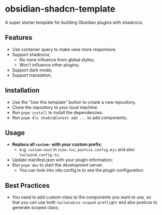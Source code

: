 # obsidian-shadcn-template

A super starter template for building Obsidian plugins with shadcn/ui.

## Features

- Use container query to make view more responsive;
- Support shadcn/ui;
  - No more influence from global styles;
  - Won't influence other plugins;
- Support dark mode;
- Support translation;

## Installation

- Use the "Use this template" button to create a new repository.
- Clone the repository to your local machine.
- Run `pnpm install` to install the dependencies.
- Run `pnpm dlx shadcn@latest add ...` to add components;

## Usage

- **Replace all `custom-` with your custom prefix**;
  - e.g. `custom-next` in `view.tsx`, `postcss.config.mjs` and also `tailwind.config.ts`;
- Update manifest.json with your plugin information;
- Run `pnpm dev` to start the development server.
  - You can look into vite.config.ts to see the plugin configuration.

## Best Practices

- You need to add custom class to the components you want to use, so that you can use both `tailwindcss-scoped-preflight` and also postcss to generate scoped class;



